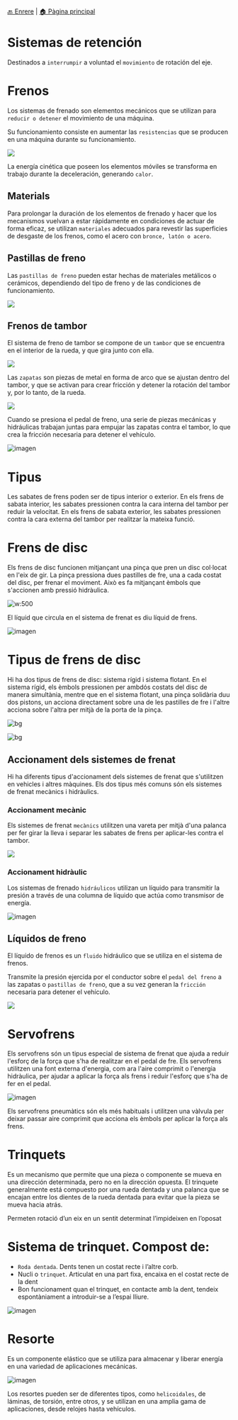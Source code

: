 [🔙 Enrere](../) | [🏠 Pàgina principal](http://danimrprofe.github.io/apuntes/)

# Sistemas de retención

Destinados a ``interrumpir`` a voluntad el ``movimiento`` de rotación del eje.

# Frenos

Los sistemas de frenado son elementos mecánicos que se utilizan para ``reducir o detener`` el movimiento de una máquina.

Su funcionamiento consiste en aumentar las ``resistencias`` que se producen en una máquina durante su funcionamiento.

![](2023-03-10-09-24-28.png)

La energía cinética que poseen los elementos móviles se transforma en trabajo durante la deceleración, generando ``calor``.

## Materials

Para prolongar la duración de los elementos de frenado y hacer que los mecanismos vuelvan a estar rápidamente en condiciones de actuar de forma eficaz, se utilizan ``materiales`` adecuados para revestir las superficies de desgaste de los frenos, como el acero con ``bronce, latón o acero``.

## Pastillas de freno

Las ``pastillas de freno`` pueden estar hechas de materiales metálicos o cerámicos, dependiendo del tipo de freno y de las condiciones de funcionamiento.

![](2023-03-10-09-23-40.png)

## Frenos de tambor

El sistema de freno de tambor se compone de un ``tambor`` que se encuentra en el interior de la rueda, y que gira junto con ella.

![](2023-03-10-09-43-13.png)

Las ``zapatas`` son piezas de metal en forma de arco que se ajustan dentro del tambor, y que se activan para crear fricción y detener la rotación del tambor y, por lo tanto, de la rueda.

![](2023-03-10-09-44-55.png)

Cuando se presiona el pedal de freno, una serie de piezas mecánicas y hidráulicas trabajan juntas para empujar las zapatas contra el tambor, lo que crea la fricción necesaria para detener el vehículo.

![imagen](media/image25.gif)

# Tipus

Les sabates de frens poden ser de tipus interior o exterior. En els frens de sabata interior, les sabates pressionen contra la cara interna del tambor per reduir la velocitat. En els frens de sabata exterior, les sabates pressionen contra la cara externa del tambor per realitzar la mateixa funció.

# Frens de disc

Els frens de disc funcionen mitjançant una pinça que pren un disc col·locat en l'eix de gir. La pinça pressiona dues pastilles de fre, una a cada costat del disc, per frenar el moviment. Això es fa mitjançant èmbols que s'accionen amb pressió hidràulica.

![w:500](media/image26.gif)

El líquid que circula en el sistema de frenat es diu líquid de frens.

![imagen](media/image27.png)

# Tipus de frens de disc

Hi ha dos tipus de frens de disc: sistema rígid i sistema flotant. En el sistema rígid, els èmbols pressionen per ambdós costats del disc de manera simultània, mentre que en el sistema flotant, una pinça solidària duu dos pistons, un acciona directament sobre una de les pastilles de fre i l'altre acciona sobre l'altra per mitjà de la porta de la pinça.

![bg](media/image28.png)

![bg](media/image29.png)

## Accionament dels sistemes de frenat

Hi ha diferents tipus d'accionament dels sistemes de frenat que s'utilitzen en vehicles i altres màquines. Els dos tipus més comuns són els sistemes de frenat mecànics i hidràulics.

### Accionament mecànic

Els sistemes de frenat ``mecànics`` utilitzen una vareta per mitjà d'una palanca per fer girar la lleva i separar les sabates de frens per aplicar-les contra el tambor.

![](2023-03-10-09-46-54.png)

### Accionament hidràulic

Los sistemas de frenado ``hidráulicos`` utilizan un líquido para transmitir la presión a través de una columna de líquido que actúa como transmisor de energía.

![imagen](media/image30.gif)

## Líquidos de freno

El líquido de frenos es un ``fluido`` hidráulico que se utiliza en el sistema de frenos.

Transmite la presión ejercida por el conductor sobre el ``pedal del freno`` a las zapatas o ``pastillas de fren``o, que a su vez generan la ``fricción`` necesaria para detener el vehículo.

![](img/2023-03-28-12-48-36.png)

# Servofrens

Els servofrens són un tipus especial de sistema de frenat que ajuda a reduir l'esforç de la força que s'ha de realitzar en el pedal de fre. Els servofrens utilitzen una font externa d'energia, com ara l'aire comprimit o l'energia hidràulica, per ajudar a aplicar la força als frens i reduir l'esforç que s'ha de fer en el pedal.

![imagen](media/image31.jpg)

Els servofrens pneumàtics són els més habituals i utilitzen una vàlvula per deixar passar aire comprimit que acciona els èmbols per aplicar la força als frens.

# Trinquets

Es un mecanismo que permite que una pieza o componente se mueva en una dirección determinada, pero no en la dirección opuesta. El trinquete generalmente está compuesto por una rueda dentada y una palanca que se encajan entre los dientes de la rueda dentada para evitar que la pieza se mueva hacia atrás.

Permeten rotació d’un eix en un sentit determinat l’impideixen en l’oposat

# Sistema de trinquet. Compost de:

- ``Roda dentada``. Dents tenen un costat recte i l’altre corb.
- Nucli o ``trinquet``. Articulat en una part fixa, encaixa en el costat recte de la dent
- Bon funcionament quan el trinquet, en contacte amb la dent, tendeix espontàniament a introduir-se a l’espai lliure.

![imagen](media/image32.png)

# Resorte

Es un componente elástico que se utiliza para almacenar y liberar energía en una variedad de aplicaciones mecánicas.

![imagen](media/image33.gif)

Los resortes pueden ser de diferentes tipos, como ``helicoidales``, de láminas, de torsión, entre otros, y se utilizan en una amplia gama de aplicaciones, desde relojes hasta vehículos.
